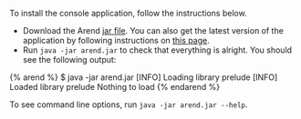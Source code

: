 To install the console application, follow the instructions below.

* Download the Arend [jar file](http://valis.github.io/arend.jar). You can also get the latest version of the application by following instructions on [this page](https://github.com/JetBrains/arend/blob/master/README.md).
* Run `java -jar arend.jar` to check that everything is alright. You should see the following output:

{% arend %}
$ java -jar arend.jar
[INFO] Loading library prelude
[INFO] Loaded library prelude
Nothing to load
{% endarend %}

To see command line options, run `java -jar arend.jar --help`.
